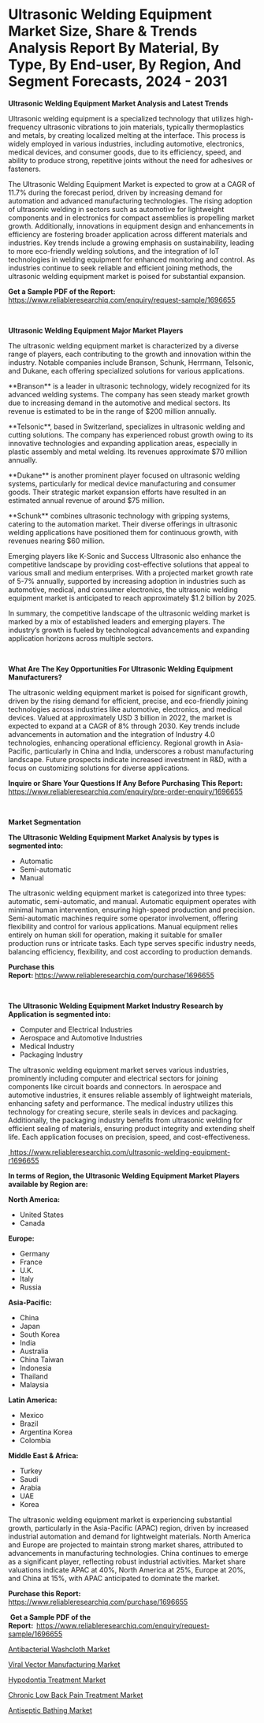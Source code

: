 <p><h1>Ultrasonic Welding Equipment Market Size, Share & Trends Analysis Report By Material, By Type, By End-user, By Region, And Segment Forecasts, 2024 - 2031</h1></p><p><strong>Ultrasonic Welding Equipment Market Analysis and Latest Trends</strong></p>
<p><p>Ultrasonic welding equipment is a specialized technology that utilizes high-frequency ultrasonic vibrations to join materials, typically thermoplastics and metals, by creating localized melting at the interface. This process is widely employed in various industries, including automotive, electronics, medical devices, and consumer goods, due to its efficiency, speed, and ability to produce strong, repetitive joints without the need for adhesives or fasteners.</p><p>The Ultrasonic Welding Equipment Market is expected to grow at a CAGR of 11.7% during the forecast period, driven by increasing demand for automation and advanced manufacturing technologies. The rising adoption of ultrasonic welding in sectors such as automotive for lightweight components and in electronics for compact assemblies is propelling market growth. Additionally, innovations in equipment design and enhancements in efficiency are fostering broader application across different materials and industries. Key trends include a growing emphasis on sustainability, leading to more eco-friendly welding solutions, and the integration of IoT technologies in welding equipment for enhanced monitoring and control. As industries continue to seek reliable and efficient joining methods, the ultrasonic welding equipment market is poised for substantial expansion.</p></p>
<p><strong>Get a Sample PDF of the Report:&nbsp;</strong> <a href="https://www.reliableresearchiq.com/enquiry/request-sample/1696655?utm_campaign=1782&utm_medium=2&utm_source=Github&utm_content=ia&utm_term=20102024&utm_id=ultrasonic-welding-equipment">https://www.reliableresearchiq.com/enquiry/request-sample/1696655</a></p>
<p>&nbsp;</p>
<p><strong>Ultrasonic Welding Equipment Major Market Players</strong></p>
<p><p>The ultrasonic welding equipment market is characterized by a diverse range of players, each contributing to the growth and innovation within the industry. Notable companies include Branson, Schunk, Herrmann, Telsonic, and Dukane, each offering specialized solutions for various applications.</p><p>**Branson** is a leader in ultrasonic technology, widely recognized for its advanced welding systems. The company has seen steady market growth due to increasing demand in the automotive and medical sectors. Its revenue is estimated to be in the range of $200 million annually.</p><p>**Telsonic**, based in Switzerland, specializes in ultrasonic welding and cutting solutions. The company has experienced robust growth owing to its innovative technologies and expanding application areas, especially in plastic assembly and metal welding. Its revenues approximate $70 million annually.</p><p>**Dukane** is another prominent player focused on ultrasonic welding systems, particularly for medical device manufacturing and consumer goods. Their strategic market expansion efforts have resulted in an estimated annual revenue of around $75 million.</p><p>**Schunk** combines ultrasonic technology with gripping systems, catering to the automation market. Their diverse offerings in ultrasonic welding applications have positioned them for continuous growth, with revenues nearing $60 million.</p><p>Emerging players like K-Sonic and Success Ultrasonic also enhance the competitive landscape by providing cost-effective solutions that appeal to various small and medium enterprises. With a projected market growth rate of 5-7% annually, supported by increasing adoption in industries such as automotive, medical, and consumer electronics, the ultrasonic welding equipment market is anticipated to reach approximately $1.2 billion by 2025.</p><p>In summary, the competitive landscape of the ultrasonic welding market is marked by a mix of established leaders and emerging players. The industry’s growth is fueled by technological advancements and expanding application horizons across multiple sectors.</p></p>
<p>&nbsp;</p>
<p><strong>What Are The Key Opportunities For Ultrasonic Welding Equipment Manufacturers?</strong></p>
<p><p>The ultrasonic welding equipment market is poised for significant growth, driven by the rising demand for efficient, precise, and eco-friendly joining technologies across industries like automotive, electronics, and medical devices. Valued at approximately USD 3 billion in 2022, the market is expected to expand at a CAGR of 8% through 2030. Key trends include advancements in automation and the integration of Industry 4.0 technologies, enhancing operational efficiency. Regional growth in Asia-Pacific, particularly in China and India, underscores a robust manufacturing landscape. Future prospects indicate increased investment in R&D, with a focus on customizing solutions for diverse applications.</p></p>
<p><strong>Inquire or Share Your Questions If Any Before Purchasing This Report:</strong> <a href="https://www.reliableresearchiq.com/enquiry/pre-order-enquiry/1696655?utm_campaign=1782&utm_medium=2&utm_source=Github&utm_content=ia&utm_term=20102024&utm_id=ultrasonic-welding-equipment">https://www.reliableresearchiq.com/enquiry/pre-order-enquiry/1696655</a></p>
<p>&nbsp;</p>
<p><strong>Market Segmentation</strong></p>
<p><strong>The Ultrasonic Welding Equipment Market Analysis by types is segmented into:</strong></p>
<p><ul><li>Automatic</li><li>Semi-automatic</li><li>Manual</li></ul></p>
<p><p>The ultrasonic welding equipment market is categorized into three types: automatic, semi-automatic, and manual. Automatic equipment operates with minimal human intervention, ensuring high-speed production and precision. Semi-automatic machines require some operator involvement, offering flexibility and control for various applications. Manual equipment relies entirely on human skill for operation, making it suitable for smaller production runs or intricate tasks. Each type serves specific industry needs, balancing efficiency, flexibility, and cost according to production demands.</p></p>
<p><strong>Purchase this Report:&nbsp;</strong><a href="https://www.reliableresearchiq.com/purchase/1696655?utm_campaign=1782&utm_medium=2&utm_source=Github&utm_content=ia&utm_term=20102024&utm_id=ultrasonic-welding-equipment">https://www.reliableresearchiq.com/purchase/1696655</a></p>
<p>&nbsp;</p>
<p><strong>The Ultrasonic Welding Equipment Market Industry Research by Application is segmented into:</strong></p>
<p><ul><li>Computer and Electrical Industries</li><li>Aerospace and Automotive Industries</li><li>Medical Industry</li><li>Packaging Industry</li></ul></p>
<p><p>The ultrasonic welding equipment market serves various industries, prominently including computer and electrical sectors for joining components like circuit boards and connectors. In aerospace and automotive industries, it ensures reliable assembly of lightweight materials, enhancing safety and performance. The medical industry utilizes this technology for creating secure, sterile seals in devices and packaging. Additionally, the packaging industry benefits from ultrasonic welding for efficient sealing of materials, ensuring product integrity and extending shelf life. Each application focuses on precision, speed, and cost-effectiveness.</p></p>
<p><a href="https://www.reliableresearchiq.com/ultrasonic-welding-equipment-r1696655?utm_campaign=1782&utm_medium=2&utm_source=Github&utm_content=ia&utm_term=20102024&utm_id=ultrasonic-welding-equipment">&nbsp;https://www.reliableresearchiq.com/ultrasonic-welding-equipment-r1696655</a></p>
<p><strong>In terms of Region, the Ultrasonic Welding Equipment Market Players available by Region are:</strong></p>
<p>
    <p> <strong> North America: </strong>
        <ul>
            <li>United States</li>
            <li>Canada</li>
        </ul>
        </p> 
    <p> <strong> Europe: </strong>
        <ul>
            <li>Germany</li>
            <li>France</li>
            <li>U.K.</li>
            <li>Italy</li>
            <li>Russia</li>
        </ul>
        </p> 
    <p> <strong> Asia-Pacific: </strong>
        <ul>
            <li>China</li>
            <li>Japan</li>
            <li>South Korea</li>
            <li>India</li>
            <li>Australia</li>
            <li>China Taiwan</li>
            <li>Indonesia</li>
            <li>Thailand</li>
            <li>Malaysia</li>
        </ul>
        </p> 
    <p> <strong> Latin America: </strong>
        <ul>
            <li>Mexico</li>
            <li>Brazil</li>
            <li>Argentina Korea</li>
            <li>Colombia</li>
        </ul>
        </p> 
    <p> <strong> Middle East & Africa: </strong>
        <ul>
            <li>Turkey</li>
            <li>Saudi</li>
            <li>Arabia</li>
            <li>UAE</li>
            <li>Korea</li>
        </ul>
    </p>
    </p>
<p><p>The ultrasonic welding equipment market is experiencing substantial growth, particularly in the Asia-Pacific (APAC) region, driven by increased industrial automation and demand for lightweight materials. North America and Europe are projected to maintain strong market shares, attributed to advancements in manufacturing technologies. China continues to emerge as a significant player, reflecting robust industrial activities. Market share valuations indicate APAC at 40%, North America at 25%, Europe at 20%, and China at 15%, with APAC anticipated to dominate the market.</p></p>
<p><strong>Purchase this Report: </strong><a href="https://www.reliableresearchiq.com/purchase/1696655?utm_campaign=1782&utm_medium=2&utm_source=Github&utm_content=ia&utm_term=20102024&utm_id=ultrasonic-welding-equipment">https://www.reliableresearchiq.com/purchase/1696655</a></p>
<p>&nbsp;<strong>Get a Sample PDF of the Report:&nbsp;&nbsp;</strong><a href="https://www.reliableresearchiq.com/enquiry/request-sample/1696655?utm_campaign=1782&utm_medium=2&utm_source=Github&utm_content=ia&utm_term=20102024&utm_id=ultrasonic-welding-equipment">https://www.reliableresearchiq.com/enquiry/request-sample/1696655</a></p>
<p><strong></strong></p>
<p><p><a href="https://www.linkedin.com/pulse/antibacterial-washcloth-market-forecasts-trends-impact-analysis-aqjue?utm_campaign=1782&utm_medium=2&utm_source=Github&utm_content=ia&utm_term=20102024&utm_id=ultrasonic-welding-equipment">Antibacterial Washcloth Market</a></p><p><a href="https://www.linkedin.com/pulse/trends-global-viral-vector-manufacturing-market-forecast-gcnpf?utm_campaign=1782&utm_medium=2&utm_source=Github&utm_content=ia&utm_term=20102024&utm_id=ultrasonic-welding-equipment">Viral Vector Manufacturing Market</a></p><p><a href="https://www.linkedin.com/pulse/global-hypodontia-treatment-market-landscape-future-trends-affmf?utm_campaign=1782&utm_medium=2&utm_source=Github&utm_content=ia&utm_term=20102024&utm_id=ultrasonic-welding-equipment">Hypodontia Treatment Market</a></p><p><a href="https://www.linkedin.com/pulse/chronic-low-back-pain-treatment-market-global-insights-ww43f?utm_campaign=1782&utm_medium=2&utm_source=Github&utm_content=ia&utm_term=20102024&utm_id=ultrasonic-welding-equipment">Chronic Low Back Pain Treatment Market</a></p><p><a href="https://www.linkedin.com/pulse/antiseptic-bathing-market-size-share-analysis-growth-yyb1f?utm_campaign=1782&utm_medium=2&utm_source=Github&utm_content=ia&utm_term=20102024&utm_id=ultrasonic-welding-equipment">Antiseptic Bathing Market</a></p></p>